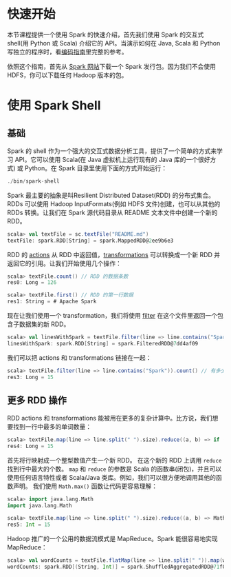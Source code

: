 # 快速开始

本节课程提供一个使用 Spark 的快速介绍，首先我们使用 Spark 的交互式 shell(用 Python 或 Scala) 介绍它的 API。当演示如何在 Java, Scala 和 Python 写独立的程序时，看[编码指南](https://spark.apache.org/docs/latest/programming-guide.html)里完整的参考。

依照这个指南，首先从 [Spark 网站](https://spark.apache.org/downloads.html)下载一个 Spark 发行包。因为我们不会使用 HDFS，你可以下载任何 Hadoop 版本的包。

# 使用 Spark Shell

## 基础

Spark 的 shell 作为一个强大的交互式数据分析工具，提供了一个简单的方式来学习 API。它可以使用 Scala(在 Java 虚拟机上运行现有的 Java 库的一个很好方式) 或 Python。在 Spark 目录里使用下面的方式开始运行：

```scala
./bin/spark-shell
```

Spark 最主要的抽象是叫Resilient Distributed Dataset(RDD) 的分布式集合。RDDs 可以使用 Hadoop InputFormats(例如 HDFS 文件)创建，也可以从其他的 RDDs 转换。让我们在 Spark 源代码目录从 README 文本文件中创建一个新的 RDD。

```scala
scala> val textFile = sc.textFile("README.md")
textFile: spark.RDD[String] = spark.MappedRDD@2ee9b6e3
```

RDD 的 [actions](https://spark.apache.org/docs/latest/programming-guide.html#actions) 从 RDD 中返回值，[transformations](https://spark.apache.org/docs/latest/programming-guide.html#transformations) 可以转换成一个新 RDD 并返回它的引用。让我们开始使用几个操作：

```scala
scala> textFile.count() // RDD 的数据条数
res0: Long = 126

scala> textFile.first() // RDD 的第一行数据
res1: String = # Apache Spark
```

现在让我们使用一个 transformation，我们将使用 [filter]() 在这个文件里返回一个包含子数据集的新 RDD。

```scala
scala> val linesWithSpark = textFile.filter(line => line.contains("Spark"))
linesWithSpark: spark.RDD[String] = spark.FilteredRDD@7dd4af09
```

我们可以把 actions 和 transformations 链接在一起：

```scala
scala> textFile.filter(line => line.contains("Spark")).count() // 有多少行包括 "Spark"?
res3: Long = 15
```

## 更多 RDD 操作

RDD actions 和 transformations 能被用在更多的复杂计算中。比方说，我们想要找到一行中最多的单词数量：

```scala
scala> textFile.map(line => line.split(" ").size).reduce((a, b) => if (a > b) a else b)
res4: Long = 15
```

首先将行映射成一个整型数值产生一个新 RDD。 在这个新的 RDD 上调用 `reduce` 找到行中最大的个数。 `map` 和 `reduce` 的参数是 Scala 的函数串(闭包)，并且可以使用任何语言特性或者 Scala/Java 类库。例如，我们可以很方便地调用其他的函数声明。 我们使用 `Math.max()` 函数让代码更容易理解：

```scala
scala> import java.lang.Math
import java.lang.Math

scala> textFile.map(line => line.split(" ").size).reduce((a, b) => Math.max(a, b))
res5: Int = 15
```

Hadoop 推广的一个公用的数据流模式是 MapReduce。Spark 能很容易地实现 MapReduce：

```scala
scala> val wordCounts = textFile.flatMap(line => line.split(" ")).map(word => (word, 1)).reduceByKey((a, b) => a + b)
wordCounts: spark.RDD[(String, Int)] = spark.ShuffledAggregatedRDD@71f027b8
```
